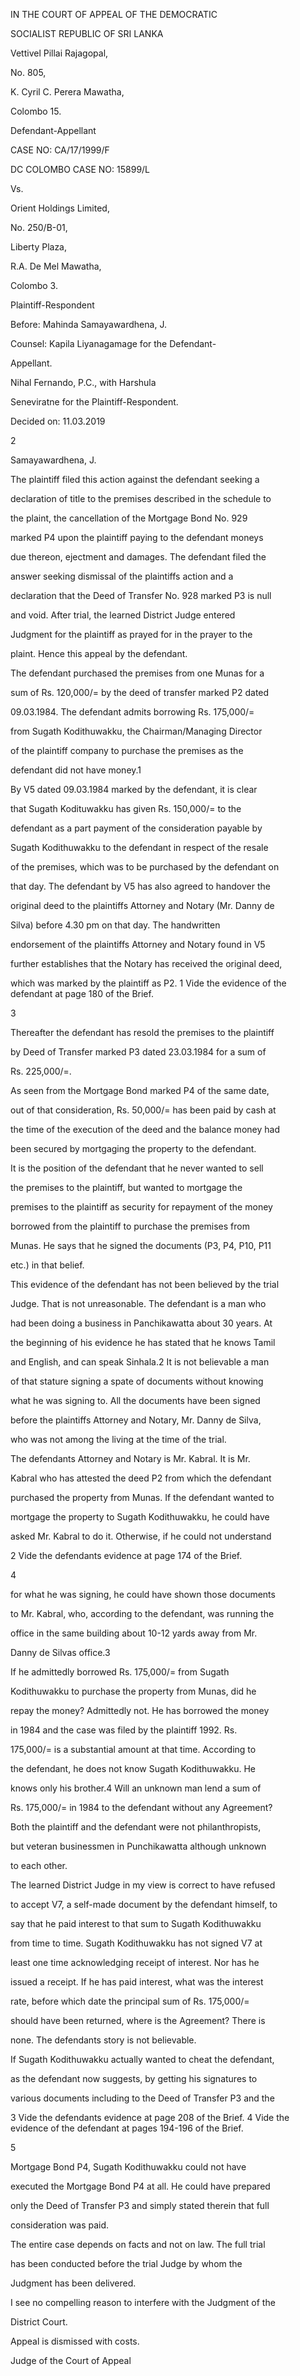 IN THE COURT OF APPEAL OF THE DEMOCRATIC

SOCIALIST REPUBLIC OF SRI LANKA

Vettivel Pillai Rajagopal,

No. 805,

K. Cyril C. Perera Mawatha,

Colombo 15.

Defendant-Appellant

CASE NO: CA/17/1999/F

DC COLOMBO CASE NO: 15899/L

Vs.

Orient Holdings Limited,

No. 250/B-01,

Liberty Plaza,

R.A. De Mel Mawatha,

Colombo 3.

Plaintiff-Respondent

Before: Mahinda Samayawardhena, J.

Counsel: Kapila Liyanagamage for the Defendant-

Appellant.

Nihal Fernando, P.C., with Harshula

Seneviratne for the Plaintiff-Respondent.

Decided on: 11.03.2019

2

Samayawardhena, J.

The plaintiff filed this action against the defendant seeking a

declaration of title to the premises described in the schedule to

the plaint, the cancellation of the Mortgage Bond No. 929

marked P4 upon the plaintiff paying to the defendant moneys

due thereon, ejectment and damages. The defendant filed the

answer seeking dismissal of the plaintiffs action and a

declaration that the Deed of Transfer No. 928 marked P3 is null

and void. After trial, the learned District Judge entered

Judgment for the plaintiff as prayed for in the prayer to the

plaint. Hence this appeal by the defendant.

The defendant purchased the premises from one Munas for a

sum of Rs. 120,000/= by the deed of transfer marked P2 dated

09.03.1984. The defendant admits borrowing Rs. 175,000/=

from Sugath Kodithuwakku, the Chairman/Managing Director

of the plaintiff company to purchase the premises as the

defendant did not have money.1

By V5 dated 09.03.1984 marked by the defendant, it is clear

that Sugath Kodituwakku has given Rs. 150,000/= to the

defendant as a part payment of the consideration payable by

Sugath Kodithuwakku to the defendant in respect of the resale

of the premises, which was to be purchased by the defendant on

that day. The defendant by V5 has also agreed to handover the

original deed to the plaintiffs Attorney and Notary (Mr. Danny de

Silva) before 4.30 pm on that day. The handwritten

endorsement of the plaintiffs Attorney and Notary found in V5

further establishes that the Notary has received the original deed,

which was marked by the plaintiff as P2. 1 Vide the evidence of the defendant at page 180 of the Brief.

3

Thereafter the defendant has resold the premises to the plaintiff

by Deed of Transfer marked P3 dated 23.03.1984 for a sum of

Rs. 225,000/=.

As seen from the Mortgage Bond marked P4 of the same date,

out of that consideration, Rs. 50,000/= has been paid by cash at

the time of the execution of the deed and the balance money had

been secured by mortgaging the property to the defendant.

It is the position of the defendant that he never wanted to sell

the premises to the plaintiff, but wanted to mortgage the

premises to the plaintiff as security for repayment of the money

borrowed from the plaintiff to purchase the premises from

Munas. He says that he signed the documents (P3, P4, P10, P11

etc.) in that belief.

This evidence of the defendant has not been believed by the trial

Judge. That is not unreasonable. The defendant is a man who

had been doing a business in Panchikawatta about 30 years. At

the beginning of his evidence he has stated that he knows Tamil

and English, and can speak Sinhala.2 It is not believable a man

of that stature signing a spate of documents without knowing

what he was signing to. All the documents have been signed

before the plaintiffs Attorney and Notary, Mr. Danny de Silva,

who was not among the living at the time of the trial.

The defendants Attorney and Notary is Mr. Kabral. It is Mr.

Kabral who has attested the deed P2 from which the defendant

purchased the property from Munas. If the defendant wanted to

mortgage the property to Sugath Kodithuwakku, he could have

asked Mr. Kabral to do it. Otherwise, if he could not understand

2 Vide the defendants evidence at page 174 of the Brief.

4

for what he was signing, he could have shown those documents

to Mr. Kabral, who, according to the defendant, was running the

office in the same building about 10-12 yards away from Mr.

Danny de Silvas office.3

If he admittedly borrowed Rs. 175,000/= from Sugath

Kodithuwakku to purchase the property from Munas, did he

repay the money? Admittedly not. He has borrowed the money

in 1984 and the case was filed by the plaintiff 1992. Rs.

175,000/= is a substantial amount at that time. According to

the defendant, he does not know Sugath Kodithuwakku. He

knows only his brother.4 Will an unknown man lend a sum of

Rs. 175,000/= in 1984 to the defendant without any Agreement?

Both the plaintiff and the defendant were not philanthropists,

but veteran businessmen in Punchikawatta although unknown

to each other.

The learned District Judge in my view is correct to have refused

to accept V7, a self-made document by the defendant himself, to

say that he paid interest to that sum to Sugath Kodithuwakku

from time to time. Sugath Kodithuwakku has not signed V7 at

least one time acknowledging receipt of interest. Nor has he

issued a receipt. If he has paid interest, what was the interest

rate, before which date the principal sum of Rs. 175,000/=

should have been returned, where is the Agreement? There is

none. The defendants story is not believable.

If Sugath Kodithuwakku actually wanted to cheat the defendant,

as the defendant now suggests, by getting his signatures to

various documents including to the Deed of Transfer P3 and the

3 Vide the defendants evidence at page 208 of the Brief. 4 Vide the evidence of the defendant at pages 194-196 of the Brief.

5

Mortgage Bond P4, Sugath Kodithuwakku could not have

executed the Mortgage Bond P4 at all. He could have prepared

only the Deed of Transfer P3 and simply stated therein that full

consideration was paid.

The entire case depends on facts and not on law. The full trial

has been conducted before the trial Judge by whom the

Judgment has been delivered.

I see no compelling reason to interfere with the Judgment of the

District Court.

Appeal is dismissed with costs.

Judge of the Court of Appeal